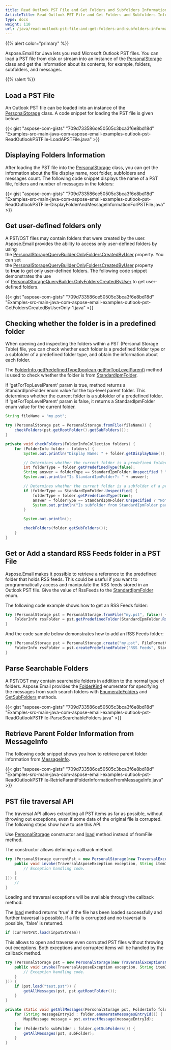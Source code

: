 ```yaml
---
title: Read Outlook PST File and Get Folders and Subfolders Information
ArticleTitle: Read Outlook PST File and Get Folders and Subfolders Information
type: docs
weight: 110
url: /java/read-outlook-pst-file-and-get-folders-and-subfolders-information/
---
```


{{% alert color="primary" %}} 

Aspose.Email for Java lets you read Microsoft Outlook PST files. You can load a PST file from disk or stream into an instance of the [PersonalStorage](https://reference.aspose.com/email/java/com.aspose.email/personalstorage/) class and get the information about its contents, for example, folders, subfolders, and messages.

{{% /alert %}} 

## **Load a PST File**

An Outlook PST file can be loaded into an instance of the [PersonalStorage](https://reference.aspose.com/email/java/com.aspose.email/personalstorage/) class. A code snippet for loading the PST file is given below:

{{< gist "aspose-com-gists" "709d733586ce50505c3bca3f6e8bd18d" "Examples-src-main-java-com-aspose-email-examples-outlook-pst-ReadOutlookPSTFile-LoadAPSTFile.java" >}}

## **Displaying Folders Information**

After loading the PST file into the [PersonalStorage](https://reference.aspose.com/email/java/com.aspose.email/personalstorage/) class, you can get the information about the file display name, root folder, subfolders and messages count. The following code snippet displays the name of a PST file, folders and number of messages in the folders:

{{< gist "aspose-com-gists" "709d733586ce50505c3bca3f6e8bd18d" "Examples-src-main-java-com-aspose-email-examples-outlook-pst-ReadOutlookPSTFile-DisplayFolderAndMessageInformationForPSTFile.java" >}}

## **Get user-defined folders only**

A PST/OST files may contain folders that were created by the user. Aspose.Email provides the ability to access only user-defined folders by using the [PersonalStorageQueryBuilder.OnlyFoldersCreatedByUser](https://reference.aspose.com/email/java/com.aspose.email/personalstoragequerybuilder/#getOnlyFoldersCreatedByUser--) property. You can set the [PersonalStorageQueryBuilder.OnlyFoldersCreatedByUser](https://reference.aspose.com/email/java/com.aspose.email/personalstoragequerybuilder/#getOnlyFoldersCreatedByUser--) property to **true** to get only user-defined folders. The following code snippet demonstrates the use of [PersonalStorageQueryBuilder.OnlyFoldersCreatedByUser](https://reference.aspose.com/email/java/com.aspose.email/personalstoragequerybuilder/#getOnlyFoldersCreatedByUser--) to get user-defined folders.

{{< gist "aspose-com-gists" "709d733586ce50505c3bca3f6e8bd18d" "Examples-src-main-java-com-aspose-email-examples-outlook-pst-GetFoldersCreatedByUserOnly-1.java" >}}

## **Checking whether the folder is in a predefined folder**

When opening and inspecting the folders within a PST (Personal Storage Table) file, you can check whether each folder is a predefined folder type or a subfolder of a predefined folder type, and obtain the information about each folder.

The [FolderInfo.getPredefinedType(boolean getForTopLevelParent)](https://reference.aspose.com/email/java/com.aspose.email/folderinfo/#getPredefinedType-boolean-) method is used to check whether the folder is from [StandardIpmFolder](https://reference.aspose.com/email/java/com.aspose.email/standardipmfolder/). 

If 'getForTopLevelParent' param is true, method returns a StandardIpmFolder enum value for the top-level parent folder. This determines whether the current folder is a subfolder of a predefined folder. If 'getForTopLevelParent' param is false, it returns a StandardIpmFolder enum value for the current folder.

```java
String fileName = "my.pst";

try (PersonalStorage pst = PersonalStorage.fromFile(fileName)) {
    checkFolders(pst.getRootFolder().getSubFolders());
}

private void checkFolders(FolderInfoCollection folders) {
    for (FolderInfo folder : folders) {
        System.out.println("Display Name: " + folder.getDisplayName());

        // Determines whether the current folder is a predefined folder
        int folderType = folder.getPredefinedType(false);
        String answer = folderType == StandardIpmFolder.Unspecified ? "No" : "Yes, " + folderType;
        System.out.println("Is StandardIpmFolder?: " + answer);

        // Determines whether the current folder is a subfolder of a predefined folder
        if (folderType == StandardIpmFolder.Unspecified) {
            folderType = folder.getPredefinedType(true);
            answer = folderType == StandardIpmFolder.Unspecified ? "No" : "Yes, " + folderType;
            System.out.println("Is subfolder from StandardIpmFolder parent?: " + answer);
        }

        System.out.println();

        checkFolders(folder.getSubFolders());
    }
}
```
## **Get or Add a standard RSS Feeds folder in a PST File**

Aspose.Email makes it possible to retrieve a reference to the predefined folder that holds RSS feeds. This could be useful if you want to programmatically access and manipulate the RSS feeds stored in an Outlook PST file. Give the value of RssFeeds to the [StandardIpmFolder](https://reference.aspose.com/email/java/com.aspose.email/standardipmfolder/) enum.

The following code example shows how to get an RSS Feeds folder:

```java
try (PersonalStorage pst = PersonalStorage.fromFile("my.pst", false)) {
    FolderInfo rssFolder = pst.getPredefinedFolder(StandardIpmFolder.RssFeeds);
}
```
And the code sample below demonstrates how to add an RSS Feeds folder:

```java
try (PersonalStorage pst = PersonalStorage.create("my.pst", FileFormatVersion.Unicode)) {
    FolderInfo rssFolder = pst.createPredefinedFolder("RSS Feeds", StandardIpmFolder.RssFeeds);
}
```

## **Parse Searchable Folders**

A PST/OST may contain searchable folders in addition to the normal type of folders. Aspose.Email provides the [FolderKind](https://reference.aspose.com/email/java/com.aspose.email/folderkind/) enumerator for specifying the messages from such search folders with [EnumerateFolders](https://reference.aspose.com/email/java/com.aspose.email/folderinfo/#enumerateFolders--) and [GetSubFolders](https://reference.aspose.com/email/java/com.aspose.email/folderinfo/#getSubFolders--) methods.

{{< gist "aspose-com-gists" "709d733586ce50505c3bca3f6e8bd18d" "Examples-src-main-java-com-aspose-email-examples-outlook-pst-ReadOutlookPSTFile-ParseSearchableFolders.java" >}}

## **Retrieve Parent Folder Information from MessageInfo**

The following code snippet shows you how to retrieve parent folder information from [MessageInfo](https://reference.aspose.com/email/java/com.aspose.email/messageinfo/).

{{< gist "aspose-com-gists" "709d733586ce50505c3bca3f6e8bd18d" "Examples-src-main-java-com-aspose-email-examples-outlook-pst-ReadOutlookPSTFile-RetrieParentFolderInformationFromMessageInfo.java" >}}

## **PST file traversal API**

The traversal API allows extracting all PST items as far as possible, without throwing out exceptions, even if some data of the original file is corrupted.
The following steps show how to use this API.

Use [PersonalStorage](https://reference.aspose.com/email/java/com.aspose.email/personalstorage/) constructor and [load](https://reference.aspose.com/email/java/com.aspose.email/personalstorage/#load-java.io.InputStream-) method instead of fromFile method.

The constructor allows defining a callback method.

```java
try (PersonalStorage currentPst = new PersonalStorage(new TraversalExceptionsCallback() {
    public void invoke(TraversalAsposeException exception, String itemId) {
        // Exception handling code.
    }
})) {
    //
}
```

Loading and traversal exceptions will be available through the callback method.

The [load](https://reference.aspose.com/email/java/com.aspose.email/personalstorage/#load-java.io.InputStream-) method returns 'true' if the file has been loaded successfully and further traversal is possible. If a file is corrupted and no traversal is possible, 'false' is returned.

```java
if (currentPst.load(inputStream))
```

This allows to open and traverse even corrupted PST files without throwing out exceptions. Both exceptions and corrupted items will be handled by the callback method.

```java
try (PersonalStorage pst = new PersonalStorage(new TraversalExceptionsCallback() {
    public void invoke(TraversalAsposeException exception, String itemId) {
        // Exception handling code.
    }
})) {
    if (pst.load("test.pst")) {
        getAllMessages(pst, pst.getRootFolder());
    }
}

private static void getAllMessages(PersonalStorage pst, FolderInfo folder) {
    for (String messageEntryId : folder.enumerateMessagesEntryId()) {
        MapiMessage message = pst.extractMessage(messageEntryId);
    }
    for (FolderInfo subFolder : folder.getSubFolders()) {
        getAllMessages(pst, subFolder);
    }
}
```
